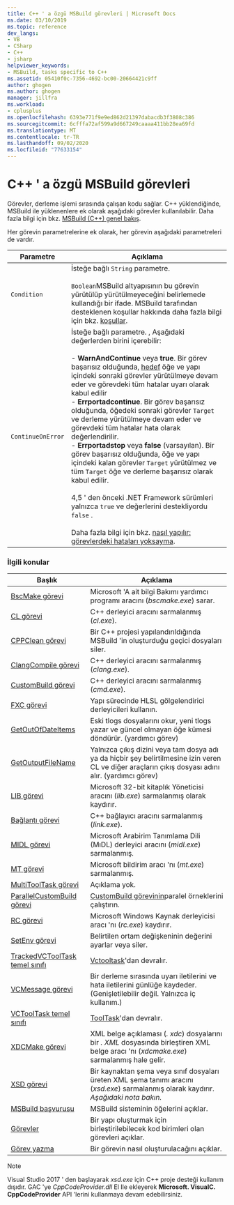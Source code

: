 ```yaml
---
title: C++ ' a özgü MSBuild görevleri | Microsoft Docs
ms.date: 03/10/2019
ms.topic: reference
dev_langs:
- VB
- CSharp
- C++
- jsharp
helpviewer_keywords:
- MSBuild, tasks specific to C++
ms.assetid: 05410f0c-7356-4692-bc00-20664421c9ff
author: ghogen
ms.author: ghogen
manager: jillfra
ms.workload:
- cplusplus
ms.openlocfilehash: 6393e771f9e9ed862d21397dabacdb3f3808c386
ms.sourcegitcommit: 6cfffa72af599a9d667249caaaa411bb28ea69fd
ms.translationtype: MT
ms.contentlocale: tr-TR
ms.lasthandoff: 09/02/2020
ms.locfileid: "77633154"
---
```

# <a name="msbuild-tasks-specific-to-c"></a>C++ ' a özgü MSBuild görevleri

Görevler, derleme işlemi sırasında çalışan kodu sağlar. C++ yüklendiğinde, MSBuild ile yüklenenlere ek olarak aşağıdaki görevler kullanılabilir. Daha fazla bilgi için bkz. [MSBuild (C++) genel bakış](/cpp/build/msbuild-visual-cpp-overview).

 Her görevin parametrelerine ek olarak, her görevin aşağıdaki parametreleri de vardır.

| Parametre | Açıklama |
|-------------------| - |
| `Condition` | İsteğe bağlı `String` parametre.<br /><br /> `Boolean`MSBuild altyapısının bu görevin yürütülüp yürütülmeyeceğini belirlemede kullandığı bir ifade. MSBuild tarafından desteklenen koşullar hakkında daha fazla bilgi için bkz. [koşullar](../msbuild/msbuild-conditions.md). |
| `ContinueOnError` | İsteğe bağlı parametre. , Aşağıdaki değerlerden birini içerebilir:<br /><br /> -   **WarnAndContinue** veya **true**. Bir görev başarısız olduğunda, [hedef](../msbuild/target-element-msbuild.md) öğe ve yapı içindeki sonraki görevler yürütülmeye devam eder ve görevdeki tüm hatalar uyarı olarak kabul edilir<br />-   **Errportadcontinue**. Bir görev başarısız olduğunda, öğedeki sonraki görevler `Target` ve derleme yürütülmeye devam eder ve görevdeki tüm hatalar hata olarak değerlendirilir.<br />-   **Errportadstop** veya **false** (varsayılan). Bir görev başarısız olduğunda, öğe ve yapı içindeki kalan görevler `Target` yürütülmez ve tüm `Target` öğe ve derleme başarısız olarak kabul edilir.<br /><br /> 4,5 ' den önceki .NET Framework sürümleri yalnızca `true` ve değerlerini destekliyordu `false` .<br /><br /> Daha fazla bilgi için bkz. [nasıl yapılır: görevlerdeki hataları yoksayma](../msbuild/how-to-ignore-errors-in-tasks.md). |

### <a name="related-topics"></a>İlgili konular

|Başlık|Açıklama|
|-----------|-----------------|
|[BscMake görevi](../msbuild/bscmake-task.md)|Microsoft 'A ait bilgi Bakımı yardımcı programı aracını (*bscmake.exe*) sarar.|
|[CL görevi](../msbuild/cl-task.md)|C++ derleyici aracını sarmalanmış (*cl.exe*).|
|[CPPClean görevi](../msbuild/cppclean-task.md)|Bir C++ projesi yapılandırıldığında MSBuild 'in oluşturduğu geçici dosyaları siler.|
|[ClangCompile görevi](../msbuild/clangcompile-task.md)|C++ derleyici aracını sarmalanmış (*clang.exe*).|
|[CustomBuild görevi](../msbuild/custombuild-task.md)|C++ derleyici aracını sarmalanmış (*cmd.exe*).|
|[FXC görevi](../msbuild/fxc-task.md)|Yapı sürecinde HLSL gölgelendirici derleyicileri kullanın.|
|[GetOutOfDateItems](../msbuild/getoutofdateitems-task.md)|Eski tlogs dosyalarını okur, yeni tlogs yazar ve güncel olmayan öğe kümesi döndürür. (yardımcı görev)|
|[GetOutputFileName](../msbuild/getoutputfilename-task.md)|Yalnızca çıkış dizini veya tam dosya adı ya da hiçbir şey belirtilmesine izin veren CL ve diğer araçların çıkış dosyası adını alır. (yardımcı görev)|
|[LIB görevi](../msbuild/lib-task.md)|Microsoft 32-bit kitaplık Yöneticisi aracını (*lib.exe*) sarmalanmış olarak kaydırır.|
|[Bağlantı görevi](../msbuild/link-task.md)|C++ bağlayıcı aracını sarmalanmış (*link.exe*).|
|[MIDL görevi](../msbuild/midl-task.md)|Microsoft Arabirim Tanımlama Dili (MıDL) derleyici aracını (*midl.exe*) sarmalanmış.|
|[MT görevi](../msbuild/mt-task.md)|Microsoft bildirim aracı 'nı (*mt.exe*) sarmalanmış.|
|[MultiToolTask görevi](../msbuild/multitooltask-task.md)|Açıklama yok.|
|[ParallelCustomBuild görevi](../msbuild/parallelcustombuild-task.md)|[CustomBuild görevinin](../msbuild/custombuild-task.md)paralel örneklerini çalıştırın.|
|[RC görevi](../msbuild/rc-task.md)|Microsoft Windows Kaynak derleyicisi aracı 'nı (*rc.exe*) kaydırır.|
|[SetEnv görevi](../msbuild/setenv-task.md)|Belirtilen ortam değişkeninin değerini ayarlar veya siler.|
|[TrackedVCToolTask temel sınıfı](../msbuild/trackedvctooltask-base-class.md)|[Vctooltask](../msbuild/vctooltask-base-class.md)'dan devralır.|
|[VCMessage görevi](../msbuild/vcmessage-task.md)|Bir derleme sırasında uyarı iletilerini ve hata iletilerini günlüğe kaydeder. (Genişletilebilir değil. Yalnızca iç kullanım.)|
|[VCToolTask temel sınıfı](../msbuild/vctooltask-base-class.md)|[ToolTask](/dotnet/api/microsoft.build.utilities.tooltask)'dan devralır.|
|[XDCMake görevi](../msbuild/xdcmake-task.md)|XML belge açıklaması (*. xdc*) dosyalarını bir *. XML* dosyasında birleştiren XML belge aracı 'nı (*xdcmake.exe*) sarmalanmış hale gelir.|
|[XSD görevi](../msbuild/xsd-task.md)|Bir kaynaktan şema veya sınıf dosyaları üreten XML şema tanımı aracını (*xsd.exe*) sarmalanmış olarak kaydırır. *Aşağıdaki nota bakın.*|
|[MSBuild başvurusu](../msbuild/msbuild-reference.md)|MSBuild sisteminin öğelerini açıklar.|
|[Görevler](../msbuild/msbuild-tasks.md)|Bir yapı oluşturmak için birleştirilebilecek kod birimleri olan görevleri açıklar.|
|[Görev yazma](../msbuild/task-writing.md)|Bir görevin nasıl oluşturulacağını açıklar.|

> [!NOTE]
> Visual Studio 2017 ' den başlayarak *xsd.exe* için C++ proje desteği kullanım dışıdır. GAC 'ye *CppCodeProvider.dll* El Ile ekleyerek **Microsoft. VisualC. CppCodeProvider** API 'lerini kullanmaya devam edebilirsiniz.
